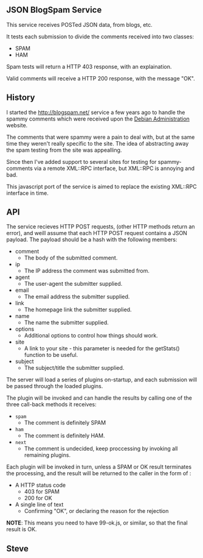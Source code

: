 
JSON BlogSpam Service
---------------------

This service receives POSTed JSON data, from blogs, etc.

It tests each submission to divide the comments received into two classes:

* SPAM
* HAM

Spam tests will return a HTTP 403 response, with an explaination.

Valid comments will receive a HTTP 200 response, with the message "OK".



History
-------

I started the http://blogspam.net/ service a few years ago to handle the spammy
comments which were received upon the [Debian Administration](http://www.debian-administration.org/) website.

The comments that were spammy were a pain to deal with, but at the same time they
weren't really specific to the site.  The idea of abstracting away the spam
testing from the site was appealling.

Since then I've added support to several sites for testing for spammy-comments
via a remote XML::RPC interface, but XML::RPC is annoying and bad.

This javascript port of the service is aimed to replace the existing XML::RPC
interface in time.


API
---

The service recieves HTTP POST requests, (other HTTP methods return an error), and
weill assume that each HTTP POST request contains a JSON payload.   The payload
should be a hash with the following members:

* comment
   * The body of the submitted comment.
* ip
   * The IP address the comment was submitted from.
* agent
   * The user-agent the submitter supplied.
* email
   * The email address the submitter supplied.
* link
   * The homepage link the submitter supplied.
* name
   * The name the submitter supplied.
* options
   * Additional options to control how things should work.
* site
   * A link to your site - this parameter is needed for the getStats() function to be useful.
* subject
   * The subject/title the submitter supplied.


The server will load a series of plugins on-startup, and each submission will be
passed through the loaded plugins.

The plugin will be invoked and can handle the results by calling one of the three
call-back methods it receives:

* `spam`
   * The comment is definitely SPAM
* `ham`
   * The comment is definitely HAM.
* `next`
   * The comment is undecided, keep proccessing by invoking all remaining plugins.

Each plugin will be invoked in turn, unless a SPAM or OK result terminates the processing, and the result will be returned to the caller in the form of :

* A HTTP status code
   * 403 for SPAM
   * 200 for OK
* A single line of text
   * Confirming "OK", or declaring the reason for the rejection

**NOTE**: This means you need to have 99-ok.js, or similar, so that the final result is OK.




Steve
--
